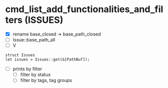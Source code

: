 # cmd_list_add_functionalities_and_filters (ISSUES)

- [x] rename base_closed -> base_path_closed
- [ ] Issue::base_path_all
- [ ] V 
```
struct Issues
let issues = Issues::get(&[PathBuf]);
```
- [ ] prints by filter
    - [ ] filter by status
    - [ ] filter by tags, tag groups
